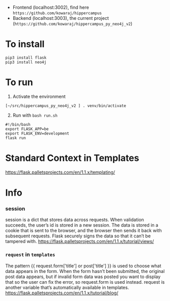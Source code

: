 - Frontend (localhost:3002), find here `https://github.com/kowaraj/hippercampus`
- Backend (localhost:3003), the current project (`https://github.com/kowaraj/hippercampus_py_neo4j_v2`)

# To install 

```
pip3 install flask
pip3 install neo4j
```

# To run

1. Activate the environment
```
[~/src/hippercampus_py_neo4j_v2 ] . venv/bin/activate
```
2. Run with `bash run.sh`
```
#!/bin/bash
export FLASK_APP=be
export FLASK_ENV=development
flask run
```

# Standard Context in Templates
https://flask.palletsprojects.com/en/1.1.x/templating/

# Info

### session

session is a dict that stores data across requests. When validation succeeds, the user’s id is stored in a new session. The data is stored in a cookie that is sent to the browser, and the browser then sends it back with subsequent requests. Flask securely signs the data so that it can’t be tampered with.
https://flask.palletsprojects.com/en/1.1.x/tutorial/views/


### `request` in `templates`
The pattern {{ request.form['title'] or post['title'] }} is used to choose what data appears in the form. When the form hasn’t been submitted, the original post data appears, but if invalid form data was posted you want to display that so the user can fix the error, so request.form is used instead. request is another variable that’s automatically available in templates.
https://flask.palletsprojects.com/en/1.1.x/tutorial/blog/
